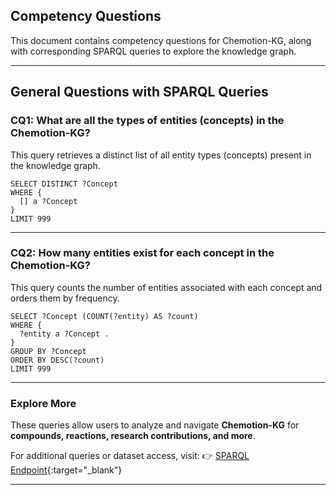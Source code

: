 ## Competency Questions

This document contains competency questions for Chemotion-KG, along with corresponding SPARQL queries to explore the knowledge graph.

---

## General Questions with SPARQL Queries

### **CQ1: What are all the types of entities (concepts) in the Chemotion-KG?**
This query retrieves a distinct list of all entity types (concepts) present in the knowledge graph.

```sparql
SELECT DISTINCT ?Concept
WHERE {
  [] a ?Concept
}
LIMIT 999
```

---

### **CQ2: How many entities exist for each concept in the Chemotion-KG?**
This query counts the number of entities associated with each concept and orders them by frequency.

```sparql
SELECT ?Concept (COUNT(?entity) AS ?count)
WHERE {
  ?entity a ?Concept .
}
GROUP BY ?Concept
ORDER BY DESC(?count)
LIMIT 999
```

---

### **Explore More**
These queries allow users to analyze and navigate **Chemotion-KG** for **compounds, reactions, research contributions, and more**.

For additional queries or dataset access, visit:
👉 [SPARQL Endpoint](https://ditrare.ise.fiz-karlsruhe.de/chemotion-kg/sparql){:target="_blank"}

---


